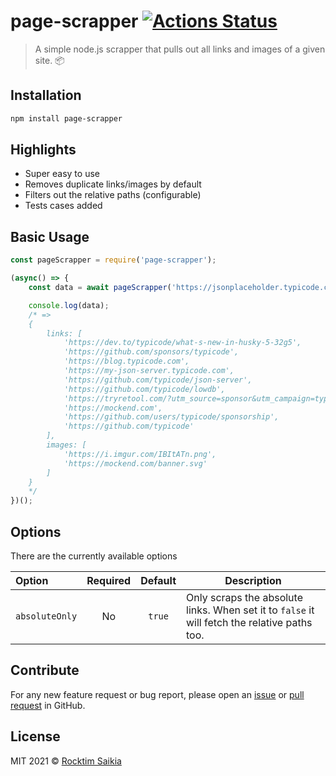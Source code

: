 # page-scrapper [![Actions Status](https://github.com/rocktimsaikia/page-scrapper/workflows/build/badge.svg)](https://github.com/rocktimsaikia/page-scrapper/actions)
> A simple node.js scrapper that pulls out all links and images of a given site. :package:

## Installation
```sh
npm install page-scrapper
```

## Highlights
- Super easy to use
- Removes duplicate links/images by default
- Filters out the relative paths (configurable)
- Tests cases added

## Basic Usage 
```js
const pageScrapper = require('page-scrapper');

(async() => {
    const data = await pageScrapper('https://jsonplaceholder.typicode.com/');

    console.log(data);
    /* =>
    {
        links: [
            'https://dev.to/typicode/what-s-new-in-husky-5-32g5',
            'https://github.com/sponsors/typicode',
            'https://blog.typicode.com',
            'https://my-json-server.typicode.com',
            'https://github.com/typicode/json-server',
            'https://github.com/typicode/lowdb',
            'https://tryretool.com/?utm_source=sponsor&utm_campaign=typicode',
            'https://mockend.com',
            'https://github.com/users/typicode/sponsorship',
            'https://github.com/typicode'
        ],
        images: [
            'https://i.imgur.com/IBItATn.png',
            'https://mockend.com/banner.svg'
        ]
    }
    */
})();
```

## Options
There are the currently available options

| Option         |  Required    | Default       | Description |
| :------------- | :----------: | :-----------: | -----------|
| `absoluteOnly` | No   		| `true`        | Only scraps the absolute links. When set it to `false` it will fetch the relative paths too.|

## Contribute
For any new feature request or bug report, please open an [issue] or [pull request] in GitHub.

## License
MIT 2021 &copy; [Rocktim Saikia](https://rocktimsaikia.now.sh)

[issue]: https://github.com/rocktimsaikia/page-scrapper/issues
[pull request]: https://github.com/rocktimsaikia/page-scrapper/pulls

